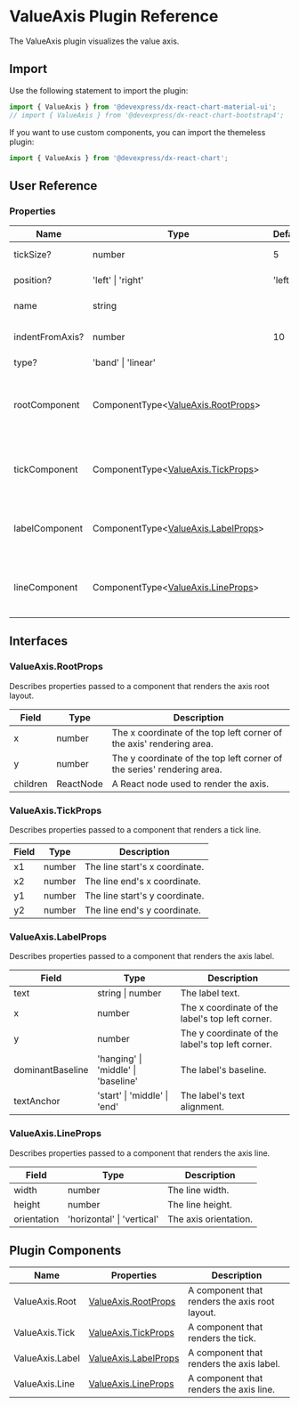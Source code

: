 # ValueAxis Plugin Reference

The ValueAxis plugin visualizes the value axis.

## Import

Use the following statement to import the plugin:

```js
import { ValueAxis } from '@devexpress/dx-react-chart-material-ui';
// import { ValueAxis } from '@devexpress/dx-react-chart-bootstrap4';
```

If you want to use custom components, you can import the themeless plugin:

```js
import { ValueAxis } from '@devexpress/dx-react-chart';
```

## User Reference

### Properties

Name | Type | Default | Description
-----|------|---------|------------
tickSize? | number | 5 | The tick size.
position? | 'left' &#124; 'right' | 'left' | The axis position.
name | string | | The axis name.
indentFromAxis? | number | 10 | The indent from the axis.
type? | 'band' &#124; 'linear' | | Axis type.
rootComponent | ComponentType&lt;[ValueAxis.RootProps](#valueaxisrootprops)&gt; | | A component that renders the axis root layout.
tickComponent | ComponentType&lt;[ValueAxis.TickProps](#valueaxistickprops)&gt; | | A component that renders a tick.
labelComponent | ComponentType&lt;[ValueAxis.LabelProps](#valueaxislabelprops)&gt; | | A component that renders the axis label.
lineComponent | ComponentType&lt;[ValueAxis.LineProps](#valueaxislineprops)&gt; | | A component that renders the axis line.

## Interfaces

### ValueAxis.RootProps

Describes properties passed to a component that renders the axis root layout.

Field | Type | Description
------|------|------------
x | number | The x coordinate of the top left corner of the axis' rendering area.
y | number | The y coordinate of the top left corner of the series' rendering area.
children | ReactNode | A React node used to render the axis.

### ValueAxis.TickProps

Describes properties passed to a component that renders a tick line.

Field | Type | Description
------|------|------------
x1 | number | The line start's x coordinate.
x2 | number | The line end's x coordinate.
y1 | number | The line start's y coordinate.
y2 | number | The line end's y coordinate.

### ValueAxis.LabelProps

Describes properties passed to a component that renders the axis label.

Field | Type | Description
------|------|------------
text | string &#124; number | The label text.
x | number | The x coordinate of the label's top left corner.
y | number | The y coordinate of the label's top left corner.
dominantBaseline | 'hanging' &#124; 'middle' &#124; 'baseline' | The label's baseline.
textAnchor | 'start' &#124; 'middle' &#124; 'end' | The label's text alignment.

### ValueAxis.LineProps

Describes properties passed to a component that renders the axis line.

Field | Type | Description
------|------|------------
width | number | The line width.
height | number | The line height.
orientation | 'horizontal' &#124; 'vertical' | The axis orientation.

## Plugin Components

Name | Properties | Description
-----|------------|------------
ValueAxis.Root | [ValueAxis.RootProps](#valueaxisrootprops) | A component that renders the axis root layout.
ValueAxis.Tick | [ValueAxis.TickProps](#valueaxistickprops) | A component that renders the tick.
ValueAxis.Label | [ValueAxis.LabelProps](#valueaxislabelprops) | A component that renders the axis label.
ValueAxis.Line | [ValueAxis.LineProps](#valueaxislineprops) | A component that renders the axis line.
